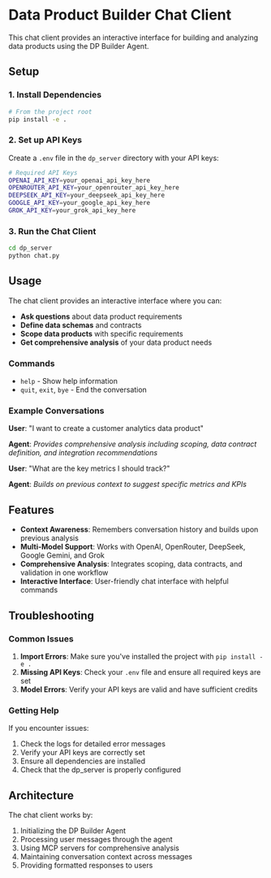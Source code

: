# Data Product Builder Chat Client

This chat client provides an interactive interface for building and analyzing data products using the DP Builder Agent.

## Setup

### 1. Install Dependencies
```bash
# From the project root
pip install -e .
```

### 2. Set up API Keys
Create a `.env` file in the `dp_server` directory with your API keys:

```bash
# Required API Keys
OPENAI_API_KEY=your_openai_api_key_here
OPENROUTER_API_KEY=your_openrouter_api_key_here
DEEPSEEK_API_KEY=your_deepseek_api_key_here
GOOGLE_API_KEY=your_google_api_key_here
GROK_API_KEY=your_grok_api_key_here
```

### 3. Run the Chat Client
```bash
cd dp_server
python chat.py
```

## Usage

The chat client provides an interactive interface where you can:

- **Ask questions** about data product requirements
- **Define data schemas** and contracts
- **Scope data products** with specific requirements
- **Get comprehensive analysis** of your data product needs

### Commands
- `help` - Show help information
- `quit`, `exit`, `bye` - End the conversation

### Example Conversations

**User**: "I want to create a customer analytics data product"

**Agent**: *Provides comprehensive analysis including scoping, data contract definition, and integration recommendations*

**User**: "What are the key metrics I should track?"

**Agent**: *Builds on previous context to suggest specific metrics and KPIs*

## Features

- **Context Awareness**: Remembers conversation history and builds upon previous analysis
- **Multi-Model Support**: Works with OpenAI, OpenRouter, DeepSeek, Google Gemini, and Grok
- **Comprehensive Analysis**: Integrates scoping, data contracts, and validation in one workflow
- **Interactive Interface**: User-friendly chat interface with helpful commands

## Troubleshooting

### Common Issues

1. **Import Errors**: Make sure you've installed the project with `pip install -e .`
2. **Missing API Keys**: Check your `.env` file and ensure all required keys are set
3. **Model Errors**: Verify your API keys are valid and have sufficient credits

### Getting Help

If you encounter issues:
1. Check the logs for detailed error messages
2. Verify your API keys are correctly set
3. Ensure all dependencies are installed
4. Check that the dp_server is properly configured

## Architecture

The chat client works by:
1. Initializing the DP Builder Agent
2. Processing user messages through the agent
3. Using MCP servers for comprehensive analysis
4. Maintaining conversation context across messages
5. Providing formatted responses to users
